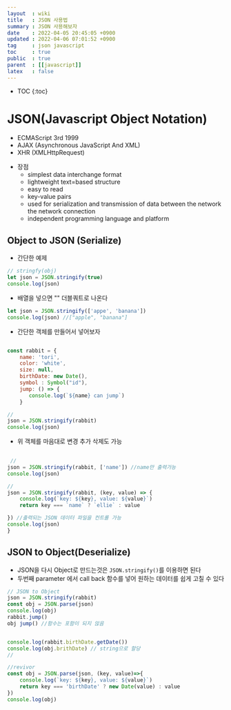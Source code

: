 ```yaml
---
layout  : wiki
title   : JSON 사용법
summary : JSON 사용해보자 
date    : 2022-04-05 20:45:05 +0900
updated : 2022-04-06 07:01:52 +0900
tag     : json javascript 
toc     : true
public  : true
parent  : [[javascript]] 
latex   : false
---
```

* TOC
{:toc}

# JSON(Javascript Object Notation)  
* ECMAScript 3rd 1999
* AJAX (Asynchronous JavaScript And XML)
* XHR (XMLHttpRequest)

- 장점
    * simplest data interchange format
    * lightweight text=based structure
    * easy to read
    * key-value pairs
    * used for serialization and transmission of data between the network the network connection
    * independent programming language and platform




##  Object to JSON (Serialize)

* 간단한 예제

```javascript
// stringfy(obj)
let json = JSON.stringify(true)
console.log(json)
```

* 배열을 넣으면 "" 더블쿼트로 나온다

```javascript
let json = JSON.stringify(['appe', 'banana'])
console.log(json) //["apple", "banana"]
```

* 간단한 객체를 만들어서 넣어보자

```javascript

const rabbit = {
    name: 'tori',
    color: 'white',
    size: null,
    birthDate: new Date(),
    symbol : Symbol("id"),
    jump: () => {
       console.log(`${name} can jump`) 
    }

//
json = JSON.stringify(rabbit)
console.log(json) 
```

* 위 객체를 마음대로 변경 추가 삭제도 가능


```javascript
 
 //
json = JSON.stringify(rabbit, ['name']) //name만 출력가능
console.log(json) 

//
json = JSON.stringify(rabbit, (key, value) => {
    console.log(`key: ${key}, value: ${value}`)
    return key === `name` ? `ellie` : value

}) //출력되는 JSON 데이터 파일을 컨트롤 가능
console.log(json) 
}
```


## JSON to Object(Deserialize)

* JSON을 다시 Object로 만드는것은 `JSON.stringify()`를 이용하면 된다
* 두번째 parameter 에서 call back 함수를 넣어 원하는 데이터를 쉽게 고칠 수 있다 





```javascript
// JSON to Object
json = JSON.stringify(rabbit)
const obj = JSON.parse(json)
console.log(obj)
rabbit.jump()
obj jump() //함수는 포함이 되지 않음 


console.log(rabbit.birthDate.getDate())
console.log(obj.brithDate) // string으로 할당
//

//revivor
const obj = JSON.parse(json, (key, value)=>{
    console.log(`key: ${key}, value: ${value}`)
    return key === 'birthDate' ? new Date(value) : value
})
console.log(obj)

```



